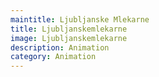 ```yaml
---
maintitle: Ljubljanske Mlekarne
title: Ljubljanskemlekarne
image: Ljubljanskemlekarne
description: Animation
category: Animation
---
```


